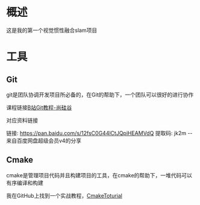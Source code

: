 # 概述

这是我的第一个视觉惯性融合slam项目

# 工具

## Git

git是团队协调开发项目所必备的，在Git的帮助下，一个团队可以很好的进行协作

课程链接[B站Git教程-尚硅谷](https://www.bilibili.com/video/BV1vy4y1s7k6/?spm_id_from=333.337.search-card.all.click&vd_source=eea47a16439992e41b232bc5d5684e27)

对应资料链接

链接: https://pan.baidu.com/s/12fsC0G44lCtJQpiHEAMVdQ 提取码: jk2m
--来自百度网盘超级会员v4的分享

## Cmake

cmake是管理项目代码并且构建项目的工具，在cmake的帮助下，一堆代码可以有序编译和构建

我在GitHub上找到一个实战教程，[CmakeToturial ](https://github.com/BrightXiaoHan/CMakeTutorial)
